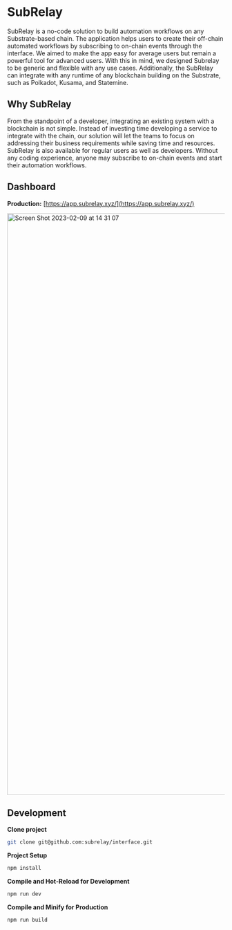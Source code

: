 # SubRelay

SubRelay is a no-code solution to build automation workflows on any Substrate-based chain. The application helps users to create their off-chain automated workflows by subscribing to on-chain events through the interface. We aimed to make the app easy for average users but remain a powerful tool for advanced users. With this in mind, we designed Subrelay to be generic and flexible with any use cases. Additionally, the SubRelay can integrate with any runtime of any blockchain building on the Substrate, such as Polkadot, Kusama, and Statemine.

## Why SubRelay

From the standpoint of a developer, integrating an existing system with a blockchain is not simple. Instead of investing time developing a service to integrate with the chain, our solution will let the teams to focus on addressing their business requirements while saving time and resources. SubRelay is also available for regular users as well as developers. Without any coding experience, anyone may subscribe to on-chain events and start their automation workflows.

## Dashboard

**Production:** [https://app.subrelay.xyz/](https://app.subrelay.xyz/)

<img width="1346" alt="Screen Shot 2023-02-09 at 14 31 07" src="https://user-images.githubusercontent.com/116880440/217746480-ab066efa-c7fc-49a0-b48f-48147757e064.png">

## Development

**Clone project**

```sh
git clone git@github.com:subrelay/interface.git
```

**Project Setup**

```sh
npm install
```

**Compile and Hot-Reload for Development**

```sh
npm run dev
```

**Compile and Minify for Production**

```sh
npm run build
```

